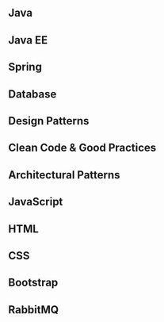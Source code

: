 ## Java


## Java EE


## Spring


## Database


## Design Patterns


## Clean Code & Good Practices


## Architectural Patterns


## JavaScript


## HTML


## CSS


## Bootstrap


## RabbitMQ
